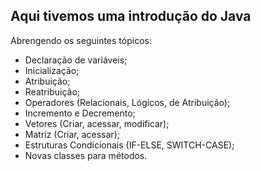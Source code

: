 <h2> Aqui tivemos uma introdução do Java </h2>

Abrengendo os seguintes tópicos:

- Declaração de variáveis;
- Inicialização;
- Atribuição;
- Reatribuição;
- Operadores (Relacionais, Lógicos, de Atribuição);
- Incremento e Decremento;
- Vetores (Criar, acessar, modificar);
- Matriz (Criar, acessar);
- Estruturas Condicionais (IF-ELSE, SWITCH-CASE);
- Novas classes para métodos.
